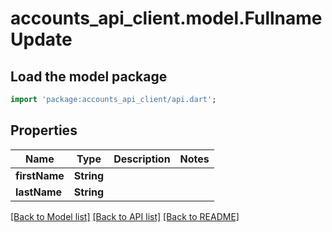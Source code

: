 # accounts_api_client.model.FullnameUpdate

## Load the model package
```dart
import 'package:accounts_api_client/api.dart';
```

## Properties
Name | Type | Description | Notes
------------ | ------------- | ------------- | -------------
**firstName** | **String** |  | 
**lastName** | **String** |  | 

[[Back to Model list]](../README.md#documentation-for-models) [[Back to API list]](../README.md#documentation-for-api-endpoints) [[Back to README]](../README.md)


